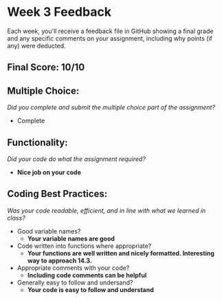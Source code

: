 # Week 3 Feedback
Each week, you'll receive a feedback file in GitHub showing a final grade and any specific comments on your assignment, including why points (if any) were deducted.


## Final Score: 10/10

## Multiple Choice:
_Did you complete and submit the multiple choice part of the assignment?_
* Complete

## Functionality: 
_Did your code do what the assignment required?_
* **Nice job on your code**

## Coding Best Practices:
_Was your code readable, efficient, and in line with what we learned in class?_
* Good variable names?
  * **Your variable names are good**
* Code written into functions where appropriate?
  * **Your functions are well written and nicely formatted. Interesting way to approach 14.3.**
* Appropriate comments with your code?
  * **Including code comments can be helpful**
* Generally easy to follow and undersand?
  * **Your code is easy to follow and understand**
